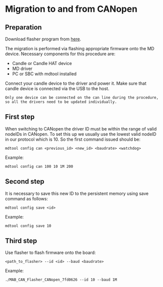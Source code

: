 # Migration to and from CANopen

## Preparation

Download flasher program from [here](canopen-flashers).

The migration is performed via flashing appropriate firmware onto the MD device. Necessary components for this procedure are:
- Candle or Candle HAT device
- MD driver
- PC or SBC with mdtool installed

Connect your candle device to the driver and power it. Make sure that candle device is connected via the USB to the host.  
```{important}
Only one device can be connected on the can line during the procedure, so all the drivers need to be updated individually.
```
## First step

When switching to CANopen the driver ID must be within the range of valid nodeIDs in CANopen. To set this up we usually use the lowest valid nodeID in our protocol which is 10.
So the first command issued should be:
```
mdtool config can <previous_id> <new_id> <baudrate> <watchdog>
```
Example:
```
mdtool config can 100 10 1M 200
```

## Second step
It is necessary to save this new ID to the persistent memory using save command as follows:
```
mdtool config save <id>
```
Example:
```
mdtool config save 10
```

## Third step
Use flasher to flash firmware onto the board:
```
<path_to_flasher> --id <id> --baud <baudrate>
```
Example:
```
./MAB_CAN_Flasher_CANopen_7fd0626 --id 10 --baud 1M
```
